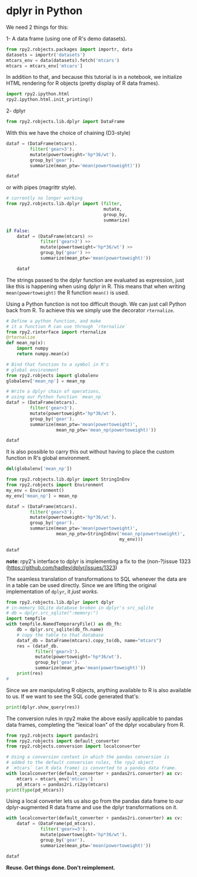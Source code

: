 # dplyr in Python

We need 2 things for this:

1- A data frame (using one of R's demo datasets).

```python
from rpy2.robjects.packages import importr, data
datasets = importr('datasets')
mtcars_env = data(datasets).fetch('mtcars')
mtcars = mtcars_env['mtcars']
```

In addition to that, and because this tutorial is in a notebook,
we initialize HTML rendering for R objects (pretty display of
R data frames).

```python
import rpy2.ipython.html
rpy2.ipython.html.init_printing()
```

2- dplyr

```python
from rpy2.robjects.lib.dplyr import DataFrame
```

With this we have the choice of chaining (D3-style)

```python
dataf = (DataFrame(mtcars).
         filter('gear>3').
         mutate(powertoweight='hp*36/wt').
         group_by('gear').
         summarize(mean_ptw='mean(powertoweight)'))

dataf
```

or with pipes (magrittr style).


```python
# currently no longer working
from rpy2.robjects.lib.dplyr import (filter,
                                     mutate,
                                     group_by,
                                     summarize)

if False:
    dataf = (DataFrame(mtcars) >>
             filter('gear>3') >>
             mutate(powertoweight='hp*36/wt') >>
             group_by('gear') >>
             summarize(mean_ptw='mean(powertoweight)'))

    dataf
```

The strings passed to the dplyr function are evaluated as expression,
just like this is happening when using dplyr in R. This means that
when writing `mean(powertoweight)` the R function `mean()` is used.

Using a Python function is not too difficult though. We can just
call Python back from R. To achieve this we simply
use the decorator `rternalize`.

```python
# Define a python function, and make
# it a function R can use through `rternalize`
from rpy2.rinterface import rternalize
@rternalize
def mean_np(x):
    import numpy
    return numpy.mean(x)

# Bind that function to a symbol in R's
# global environment
from rpy2.robjects import globalenv
globalenv['mean_np'] = mean_np

# Write a dplyr chain of operations,
# using our Python function `mean_np`
dataf = (DataFrame(mtcars).
         filter('gear>3').
         mutate(powertoweight='hp*36/wt').
         group_by('gear').
         summarize(mean_ptw='mean(powertoweight)',
                   mean_np_ptw='mean_np(powertoweight)'))

dataf
```

It is also possible to carry this out without having to
place the custom function in R's global environment.

```python
del(globalenv['mean_np'])
```

```python
from rpy2.robjects.lib.dplyr import StringInEnv
from rpy2.robjects import Environment
my_env = Environment()
my_env['mean_np'] = mean_np

dataf = (DataFrame(mtcars).
         filter('gear>3').
         mutate(powertoweight='hp*36/wt').
         group_by('gear').
         summarize(mean_ptw='mean(powertoweight)',
                   mean_np_ptw=StringInEnv('mean_np(powertoweight)',
                                           my_env)))

dataf
```


**note**: rpy2's interface to dplyr is implementing a fix to the (non-?)issue 1323
(https://github.com/hadley/dplyr/issues/1323)

The seamless translation of transformations to SQL whenever the
data are in a table can be used directly. Since we are lifting
the original implementation of `dplyr`, it *just works*.

```python
from rpy2.robjects.lib.dplyr import dplyr
# in-memory SQLite database broken in dplyr's src_sqlite
# db = dplyr.src_sqlite(":memory:")
import tempfile
with tempfile.NamedTemporaryFile() as db_fh:
    db = dplyr.src_sqlite(db_fh.name)
    # copy the table to that database
    dataf_db = DataFrame(mtcars).copy_to(db, name="mtcars")
    res = (dataf_db.
           filter('gear>3').
           mutate(powertoweight='hp*36/wt').
           group_by('gear').
           summarize(mean_ptw='mean(powertoweight)'))
    print(res)
# 
```

Since we are manipulating R objects, anything available to R is also available
to us. If we want to see the SQL code generated that's:

```python
print(dplyr.show_query(res))
```

The conversion rules in rpy2 make the above easily applicable to pandas data frames,
completing the "lexical loan" of the dplyr vocabulary from R.


```python 
from rpy2.robjects import pandas2ri
from rpy2.robjects import default_converter
from rpy2.robjects.conversion import localconverter

# Using a conversion context in which the pandas conversion is
# added to the default conversion rules, the rpy2 object
# `mtcars` (an R data frame) is converted to a pandas data frame.
with localconverter(default_converter + pandas2ri.converter) as cv:
    mtcars = mtcars_env['mtcars']
    pd_mtcars = pandas2ri.ri2py(mtcars)
print(type(pd_mtcars))
```

Using a local converter lets us also go from the pandas data frame
to our dplyr-augmented R data frame and use the dplyr transformations
on it.

```python
with localconverter(default_converter + pandas2ri.converter) as cv:
    dataf = (DataFrame(pd_mtcars).
             filter('gear>=3').
             mutate(powertoweight='hp*36/wt').
             group_by('gear').
             summarize(mean_ptw='mean(powertoweight)'))

dataf
```

**Reuse. Get things done. Don't reimplement.**
